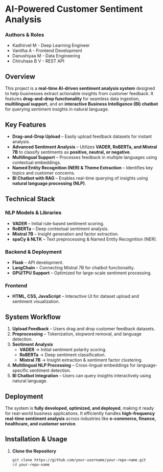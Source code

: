 # AI-Powered Customer Sentiment Analysis
 
### Authors & Roles
- Kadhirvel M - Deep Learning Engineer
- Vanitha A - Frontend Development
- Danushiyaa M - Data Engineering
- Chiruhaas B V - REST API

## Overview  
This project is a **real-time AI-driven sentiment analysis system** designed to help businesses extract actionable insights from customer feedback. It features **drag-and-drop functionality** for seamless data ingestion, **multilingual support**, and an **interactive Business Intelligence (BI) chatbot** for querying sentiment insights in natural language.  

## Key Features  
- **Drag-and-Drop Upload** – Easily upload feedback datasets for instant analysis.  
- **Advanced Sentiment Analysis** – Utilizes **VADER, RoBERTa, and Mistral 7B** to classify sentiments as **positive, neutral, or negative**.  
- **Multilingual Support** – Processes feedback in multiple languages using contextual embeddings.  
- **Named Entity Recognition (NER) & Theme Extraction** – Identifies key topics and customer concerns.  
- **BI Chatbot with RAG** – Enables real-time querying of insights using **natural language processing (NLP)**.  

## Technical Stack  

### NLP Models & Libraries  
- **VADER** – Initial rule-based sentiment scoring.  
- **RoBERTa** – Deep contextual sentiment analysis.  
- **Mistral 7B** – Insight generation and factor extraction.  
- **spaCy & NLTK** – Text preprocessing & Named Entity Recognition (NER).  

### Backend & Deployment  
- **Flask** – API development.  
- **LangChain** – Connecting Mistral 7B for chatbot functionality.  
- **GPU/TPU Support** – Optimized for large-scale sentiment processing.  

### Frontend  
- **HTML, CSS, JavaScript** – Interactive UI for dataset upload and sentiment visualization.  

## System Workflow  
1. **Upload Feedback** – Users drag and drop customer feedback datasets.  
2. **Preprocessing** – Tokenization, stopword removal, and language detection.  
3. **Sentiment Analysis**  
   - **VADER** → Initial sentiment polarity scoring.  
   - **RoBERTa** → Deep sentiment classification.  
   - **Mistral 7B** → Insight extraction & sentiment factor clustering.  
4. **Multilingual NLP Processing** – Cross-lingual embeddings for language-specific sentiment detection.  
5. **BI Chatbot Integration** – Users can query insights interactively using natural language.  

## Deployment  
The system is **fully developed, optimized, and deployed**, making it ready for real-world business applications. It efficiently handles **high-frequency real-time sentiment analysis** across industries like **e-commerce, finance, healthcare, and customer service**.  

## Installation & Usage  
1. **Clone the Repository**  
   ```sh
   git clone https://github.com/your-username/your-repo-name.git
   cd your-repo-name

